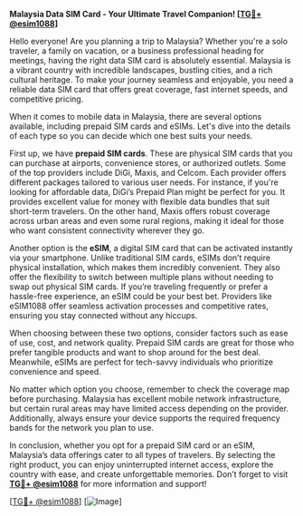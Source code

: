 **Malaysia Data SIM Card - Your Ultimate Travel Companion! [[TG💪+ @esim1088](https://t.me/s/esim1088)]**

Hello everyone! Are you planning a trip to Malaysia? Whether you're a solo traveler, a family on vacation, or a business professional heading for meetings, having the right data SIM card is absolutely essential. Malaysia is a vibrant country with incredible landscapes, bustling cities, and a rich cultural heritage. To make your journey seamless and enjoyable, you need a reliable data SIM card that offers great coverage, fast internet speeds, and competitive pricing.

When it comes to mobile data in Malaysia, there are several options available, including prepaid SIM cards and eSIMs. Let's dive into the details of each type so you can decide which one best suits your needs.

First up, we have **prepaid SIM cards**. These are physical SIM cards that you can purchase at airports, convenience stores, or authorized outlets. Some of the top providers include DiGi, Maxis, and Celcom. Each provider offers different packages tailored to various user needs. For instance, if you're looking for affordable data, DiGi’s Prepaid Plan might be perfect for you. It provides excellent value for money with flexible data bundles that suit short-term travelers. On the other hand, Maxis offers robust coverage across urban areas and even some rural regions, making it ideal for those who want consistent connectivity wherever they go.

Another option is the **eSIM**, a digital SIM card that can be activated instantly via your smartphone. Unlike traditional SIM cards, eSIMs don’t require physical installation, which makes them incredibly convenient. They also offer the flexibility to switch between multiple plans without needing to swap out physical SIM cards. If you’re traveling frequently or prefer a hassle-free experience, an eSIM could be your best bet. Providers like eSIM1088 offer seamless activation processes and competitive rates, ensuring you stay connected without any hiccups.

When choosing between these two options, consider factors such as ease of use, cost, and network quality. Prepaid SIM cards are great for those who prefer tangible products and want to shop around for the best deal. Meanwhile, eSIMs are perfect for tech-savvy individuals who prioritize convenience and speed.

No matter which option you choose, remember to check the coverage map before purchasing. Malaysia has excellent mobile network infrastructure, but certain rural areas may have limited access depending on the provider. Additionally, always ensure your device supports the required frequency bands for the network you plan to use.

In conclusion, whether you opt for a prepaid SIM card or an eSIM, Malaysia’s data offerings cater to all types of travelers. By selecting the right product, you can enjoy uninterrupted internet access, explore the country with ease, and create unforgettable memories. Don’t forget to visit **[TG💪+ @esim1088](https://t.me/s/esim1088)** for more information and support!

[[TG💪+ @esim1088](https://t.me/s/esim1088)] [![Image](https://i.postimg.cc/Y0z9fWf4/image.png)]
